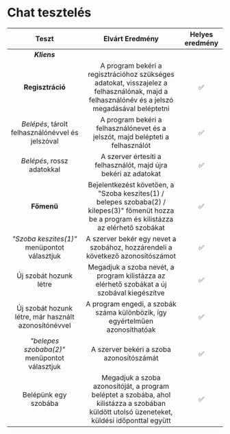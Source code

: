 # Chat tesztelés

| Teszt | Elvárt Eredmény | Helyes eredmény |
| :------------: | :-------------: | :-------------: |
| ***Kliens*** | | |
| **Regisztráció** | A program bekéri a regisztrációhoz szükséges adatokat, visszajelez a felhasználónak, majd a felhasználónév és a jelszó megadásával beléptetni | :white_check_mark: |
| *Belépés*, tárolt felhasználónévvel és jelszóval | A program bekéri a felhasználónevet és a jelszót, majd belépteti a felhasználót | :white_check_mark: |
| *Belépés*, rossz adatokkal | A szerver értesíti a felhasználót, majd újra bekéri az adatokat |  :white_check_mark: |
| **Főmenü** | Bejelentkezést követően, a "Szoba keszites(1) / belepes szobaba(2) / kilepes(3)" főmenüt hozza be a program és kilistázza az elérhető szobákat | :white_check_mark: |
| *"Szoba keszites(1)"* menüpontot választjuk | A szerver bekér egy nevet a szobához, hozzárendeli a következő azonosítószámot | :white_check_mark: |
| Új szobát hozunk létre | Megadjuk a szoba nevét, a program kilistázza az elérhető szobákat a új szobával kiegészítve | :white_check_mark: |
| Új szobát hozunk létre, már használt azonosítónévvel | A program engedi, a szobák száma különbözik, így egyértelműen azonosíthatóak | :white_check_mark: |
| *"belepes szobaba(2)"* menüpontot választjuk | A szerver bekéri a szoba azonosítószámát | :white_check_mark: |
| Belépünk egy szobába | Megadjuk a szoba azonosítóját, a program beléptet a szobába, ahol kilistázza a szobában küldött utolsó üzeneteket, küldési időponttal együtt | :white_check_mark: |
